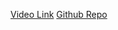[Video Link](https://www.youtube.com/watch?v=6jQqf-LTRGI&ab_channel=PowerShellConferenceEU) 
[Github Repo](https://github.com/PalmEmanuel/YourFirstPSModuleInCSharp)